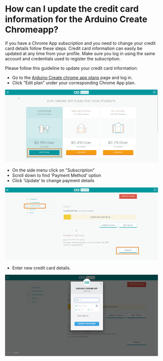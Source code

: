 # How can I update the credit card information for the Arduino Create Chromeapp?

If you have a Chrome App subscription and you need to change your credit card details follow these steps. Credit card information can easily be updated at any time from your profile. Make sure you log in using the same account and credentials used to register the subscription.

Please follow this guideline to update your credit card information:

* Go to the [Arduino Create chrome app plans](https://create.arduino.cc/plans/chrome-app) page and log in.
* Click "Edit plan" under your corresponding Chrome App plan.

![image update 1](/assets/img/HowcanIupdatethecreditcardinformationfortheArduinoCreateChromeapp/1.png)

* On the side menu click on "Subscription"
* Scroll down to find ‘Payment Method’ option
* Click ‘Update’ to change payment details

​![image update 2](/assets/img/HowcanIupdatethecreditcardinformationfortheArduinoCreateChromeapp/2.png)

* Enter new credit card details.

![image update 3](/assets/img/HowcanIupdatethecreditcardinformationfortheArduinoCreateChromeapp/3.png)
